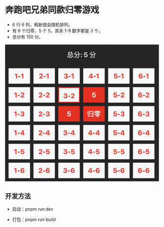 # 奔跑吧兄弟同款归零游戏

- 6 行 6 列，刷新就会随机排列。
- 有 6 个归零，5 个 5，其余 1-9 数字都是 3 个。
- 总分有 150 分。

![演示](./public/1.png)

## 开发方法
- 启动：pnpm run dev

- 打包：pnpm run build
